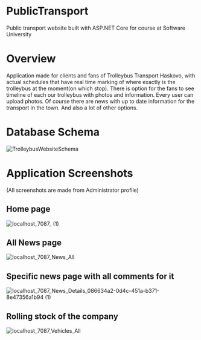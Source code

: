 # PublicTransport
 Public transport website built with ASP.NET Core for course at Software University
# Overview
 Application made for clients and fans of Trolleybus Transport Haskovo, with actual schedules that have real time marking of where exactly is the trolleybus at the moment(on which stop). There is option for the fans to see timeline of each our trolleybus with photos and information. Every user can upload photos. Of course there are news with up to date information for the transport in the town. And also a lot of other options.
# Database Schema
![TrolleybusWebsiteSchema](https://user-images.githubusercontent.com/81227461/163695794-d7d1bc56-0a95-43f2-8ec3-58b60b780a75.png)
# Application Screenshots
(All screenshots are made from Administrator profile)
## Home page
![localhost_7087_ (1)](https://user-images.githubusercontent.com/81227461/163695976-daa45d4e-e028-4279-9ac7-90a543cb2e39.png)
## All News page
![localhost_7087_News_All](https://user-images.githubusercontent.com/81227461/163695992-2be7fc78-b2ea-4de8-9ae6-a9a31a876630.png)
## Specific news page with all comments for it
![localhost_7087_News_Details_086634a2-0d4c-451a-b371-8e47356a1b94 (1)](https://user-images.githubusercontent.com/81227461/163696005-771f3441-f57f-403d-91bb-1ed6baea31b8.png)
## Rolling stock of the company
![localhost_7087_Vehicles_All](https://user-images.githubusercontent.com/81227461/163696040-388ac35c-dacb-4d46-9fbf-20f3d220c244.png)
